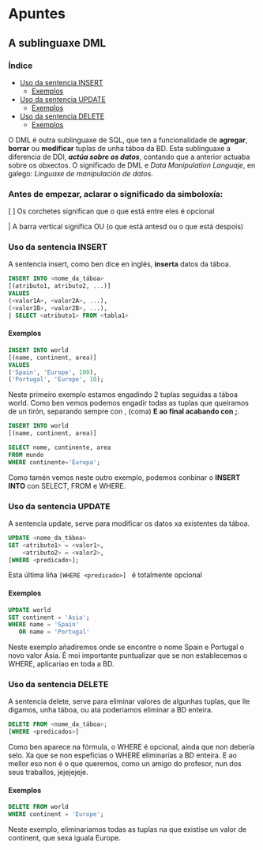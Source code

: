 # Apuntes
## A sublinguaxe DML
### Índice

- [Uso da sentencia INSERT](#Uso-da-sentencia-INSERT)
  - [Exemplos](#exemplos)
- [Uso da sentencia UPDATE](#Uso-da-sentencia-UPDATE)
  - [Exemplos](#exemplos)
- [Uso da sentencia DELETE](#Uso-da-sentencia-DELETE)
  - [Exemplos](#exemplos)

O DML é outra sublinguaxe de SQL, que ten a funcionalidade de **agregar**, **borrar** ou **modificar** tuplas de unha táboa da BD. Esta sublinguaxe a diferencia de DDl, ***actúa sobre os datos***, contando que a anterior actuaba sobre os obxectos.
O significado de DML e *Data Manipulation Languaje*, en galego: *Linguaxe de manipulación de datos*.

  ### Antes de empezar, aclarar o significado da simboloxía:

  [ ] Os corchetes significan que o que está entre eles é opcional
 
   |  A barra vertical significa OU (o que está antesd ou o que está despois)


### Uso da sentencia INSERT
  A sentencia insert, como ben dice en inglés, **inserta** datos da táboa.
```sql
INSERT INTO <nome_da_táboa>
[(atributo1, atributo2, ...)]
VALUES
(<valor1A>, <valor2A>, ...),
(<valor1B>, <valor2B>, ...),
| SELECT <atributo1> FROM <tabla1>
```
#### Exemplos
```sql
INSERT INTO world
[(name, continent, area)]
VALUES
('Spain', 'Europe', 100),
('Portugal', 'Europe', 10);
```
Neste primeiro exemplo estamos engadindo 2 tuplas seguidas a táboa world. Como ben vemos podemos engadir todas as tuplas que queiramos de un tirón, separando sempre con , (coma) **E ao final acabando con ;**.
```sql
INSERT INTO world
[(name, continent, area)]

SELECT nome, continente, area
FROM mundo
WHERE continente='Europa';
```
Como tamén vemos neste outro exemplo, podemos conbinar o **INSERT INTO** con SELECT, FROM e WHERE.

### Uso da sentencia UPDATE
  A sentencia update, serve para modificar os datos xa existentes da táboa.
 ```sql
 UPDATE <nome_da_táboa>
 SET <atributo1> = <valor1>,
     <atributo2> = <valor2>,
 [WHERE <predicado>];
 ```
 Esta última liña ```[WHERE <predicado>] ``` é totalmente opcional
 
 #### Exemplos
 ```sql
 UPDATE world
 SET continent = 'Asia';
 WHERE name = 'Spain'
    OR name = 'Portugal'
 ```
 Neste exemplo añadiremos onde se encontre o nome Spain e Portugal o novo valor Asia.
 É moi importante puntualizar que se non establecemos o WHERE, aplicariao en toda a BD.
 
 ### Uso da sentencia DELETE
  A sentencia delete, serve para eliminar valores de algunhas tuplas, que lle digamos, unha táboa, ou ata poderiamos eliminar a BD enteira.
 ```sql
 DELETE FROM <nome_da_táboa>;
 [WHERE <predicados>]
 ```
 Como ben aparece na fórmula, o WHERE é opcional, aínda que non debería selo. Xa que se non espeficias o WHERE eliminarías a BD enteira. E ao mellor eso non é o que queremos, como un amigo do profesor, nun dos seus traballos, jejejejeje.
 
 #### Exemplos
 ```sql
 DELETE FROM world
 WHERE continent = 'Europe';
 ```
 Neste exemplo, eliminariamos todas as tuplas na que existise un valor de continent, que sexa iguala Europe.
